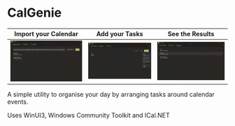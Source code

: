 # CalGenie
Import your Calendar             |  Add your Tasks | See the Results
:-------------------------:|:-------------------------:|:-------------------------:
![Import Calendar View](/Assets/Screenshot%202025-10-31%20230211.png?raw=true "Import Calendar View")|![Add Tasks View](/Assets/Screenshot%202025-10-31%20230237.png?raw=true "Add Tasks View")|![Results View](/Assets/Screenshot%202025-10-31%20230304.png)

A simple utility to organise your day by arranging tasks around calendar events.

Uses WinUI3, Windows Community Toolkit and ICal.NET
